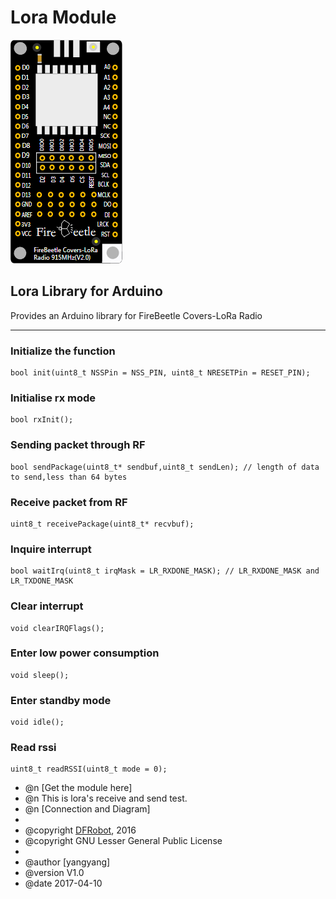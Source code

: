 # Lora Module
![SVG1](https://raw.githubusercontent.com/DFRobot/binaryfiles/master/TEL0122/TEL0122svg1.png)

## Lora Library for Arduino

Provides an Arduino library for FireBeetle Covers-LoRa Radio

---------------------------------------------------------

### Initialize the function

	bool init(uint8_t NSSPin = NSS_PIN, uint8_t NRESETPin = RESET_PIN);

### Initialise rx mode

	bool rxInit();

### Sending packet through RF

	bool sendPackage(uint8_t* sendbuf,uint8_t sendLen); // length of data to send,less than 64 bytes

### Receive packet from RF

    uint8_t receivePackage(uint8_t* recvbuf);

### Inquire interrupt

    bool waitIrq(uint8_t irqMask = LR_RXDONE_MASK); // LR_RXDONE_MASK and LR_TXDONE_MASK

### Clear interrupt

    void clearIRQFlags();
	
### Enter low power consumption

    void sleep();
	
### Enter standby mode

    void idle();
	
### Read rssi

    uint8_t readRSSI(uint8_t mode = 0);
 
* @n [Get the module here]
* @n This is lora's receive and send test.
* @n [Connection and Diagram]
*
* @copyright	[DFRobot](http://www.dfrobot.com), 2016
* @copyright	GNU Lesser General Public License
*
* @author [yangyang]
* @version  V1.0
* @date  2017-04-10

